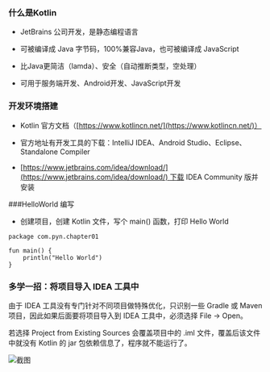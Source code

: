 ### 什么是Kotlin

*   JetBrains 公司开发，是静态编程语言

*   可被编译成 Java 字节码，100%兼容Java，也可被编译成 JavaScript

*   比Java更简洁（lamda）、安全（自动推断类型，空处理）

*   可用于服务端开发、Android开发、JavaScript开发

 ### 开发环境搭建

*   Kotlin 官方文档（[https://www.kotlincn.net/](https://www.kotlincn.net/)）

*   官方地址有开发工具的下载：IntelliJ IDEA、Android Studio、Eclipse、Standalone Compiler

*   [https://www.jetbrains.com/idea/download/](https://www.jetbrains.com/idea/download/) 下载 IDEA Community 版并安装

###HelloWorld 编写

*   创建项目，创建 Kotlin 文件，写个 main() 函数，打印 Hello World
```
package com.pyn.chapter01

fun main() {
    println("Hello World")
}
```

### 多学一招：将项目导入 IDEA 工具中

由于 IDEA 工具没有专门针对不同项目做特殊优化，只识别一些 Gradle 或 Maven 项目，因此如果后面要将项目导入到 IDEA 工具中，必须选择 File -> Open。

若选择 Project from Existing Sources 会覆盖项目中的 .iml 文件，覆盖后该文件中就没有 Kotlin 的 jar 包依赖信息了，程序就不能运行了。

![截图](https://upload-images.jianshu.io/upload_images/2012498-6b5db5ce5baf739c.png?imageMogr2/auto-orient/strip%7CimageView2/2/w/1240)


